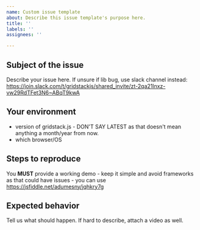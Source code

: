 ```yaml
---
name: Custom issue template
about: Describe this issue template's purpose here.
title: ''
labels: ''
assignees: ''

---
```


## Subject of the issue
Describe your issue here.
If unsure if lib bug, use slack channel instead: https://join.slack.com/t/gridstackjs/shared_invite/zt-2qa21lnxz-vw29RdTFet3N6~ABqT9kwA

## Your environment
* version of gridstack.js - DON'T SAY LATEST as that doesn't mean anything a month/year from now.
* which browser/OS

## Steps to reproduce
You **MUST** provide a working demo - keep it simple and avoid frameworks as that could have issues - you can use 
https://jsfiddle.net/adumesny/jqhkry7g

## Expected behavior
Tell us what should happen. If hard to describe, attach a video as well.
